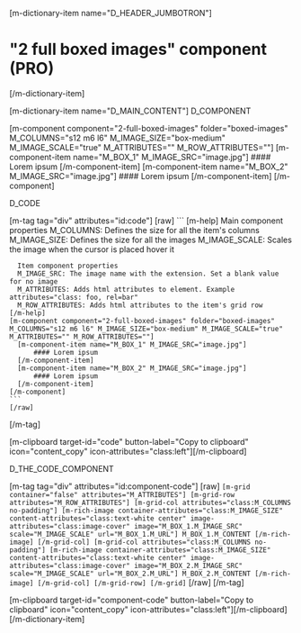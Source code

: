 [m-dictionary-item name="D_HEADER_JUMBOTRON"]
  # "2 full boxed images" component (PRO)
[/m-dictionary-item]

[m-dictionary-item name="D_MAIN_CONTENT"]
  D_COMPONENT

  [m-component component="2-full-boxed-images" folder="boxed-images" M_COLUMNS="s12 m6 l6" M_IMAGE_SIZE="box-medium" M_IMAGE_SCALE="true" M_ATTRIBUTES="" M_ROW_ATTRIBUTES=""]
    [m-component-item name="M_BOX_1" M_IMAGE_SRC="image.jpg"]
        #### Lorem ipsum
    [/m-component-item]
    [m-component-item name="M_BOX_2" M_IMAGE_SRC="image.jpg"]
        #### Lorem ipsum
    [/m-component-item]
  [/m-component]  

  D_CODE

  [m-tag tag="div" attributes="id:code"]
    [raw]
    ```
    [m-help]
      Main component properties
      M_COLUMNS: Defines the size for all the item's columns
      M_IMAGE_SIZE: Defines the size for all the images
      M_IMAGE_SCALE: Scales the image when the cursor is placed hover it

      Item component properties
      M_IMAGE_SRC: The image name with the extension. Set a blank value for no image
      M_ATTRIBUTES: Adds html attributes to element. Example attributes="class: foo, rel=bar"
      M_ROW_ATTRIBUTES: Adds html attributes to the item's grid row
    [/m-help]
    [m-component component="2-full-boxed-images" folder="boxed-images" M_COLUMNS="s12 m6 l6" M_IMAGE_SIZE="box-medium" M_IMAGE_SCALE="true" M_ATTRIBUTES="" M_ROW_ATTRIBUTES=""]
      [m-component-item name="M_BOX_1" M_IMAGE_SRC="image.jpg"]
          #### Lorem ipsum
      [/m-component-item]
      [m-component-item name="M_BOX_2" M_IMAGE_SRC="image.jpg"]
          #### Lorem ipsum
      [/m-component-item]
    [/m-component]  
    ```
    [/raw]
  [/m-tag]  

  [m-clipboard target-id="code" button-label="Copy to clipboard" icon="content_copy" icon-attributes="class:left"][/m-clipboard]

  D_THE_CODE_COMPONENT

  [m-tag tag="div" attributes="id:component-code"]
    [raw]
    ```
    [m-grid container="false" attributes="M_ATTRIBUTES"]
      [m-grid-row attributes="M_ROW_ATTRIBUTES"]
        [m-grid-col attributes="class:M_COLUMNS no-padding"]
          [m-rich-image container-attributes="class:M_IMAGE_SIZE" content-attributes="class:text-white center" image-attributes="class:image-cover" image="M_BOX_1.M_IMAGE_SRC" scale="M_IMAGE_SCALE" url="M_BOX_1.M_URL"]
            M_BOX_1.M_CONTENT
          [/m-rich-image]
        [/m-grid-col]
        [m-grid-col attributes="class:M_COLUMNS no-padding"]
          [m-rich-image container-attributes="class:M_IMAGE_SIZE" content-attributes="class:text-white center" image-attributes="class:image-cover" image="M_BOX_2.M_IMAGE_SRC" scale="M_IMAGE_SCALE" url="M_BOX_2.M_URL"]
            M_BOX_2.M_CONTENT
          [/m-rich-image]
        [/m-grid-col]
      [/m-grid-row]
    [/m-grid]
    ```
    [/raw]
  [/m-tag]  

  [m-clipboard target-id="component-code" button-label="Copy to clipboard" icon="content_copy" icon-attributes="class:left"][/m-clipboard]
[/m-dictionary-item]
